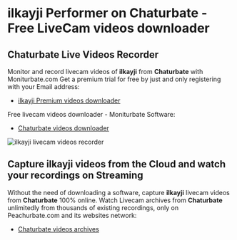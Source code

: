 # ilkayji Performer on Chaturbate - Free LiveCam videos downloader

## Chaturbate Live Videos Recorder

Monitor and record livecam videos of **ilkayji** from **Chaturbate** with Moniturbate.com
Get a premium trial for free by just and only registering with your Email address:
* [ilkayji Premium videos downloader](https://moniturbate.com/request-demo-licence-key.html)

Free livecam videos downloader - Moniturbate Software:
* [Chaturbate videos downloader](https://moniturbate.com/moniturbate-download-software.html)

![ilkayji livecam videos recorder](https://peachurnet.com/templates/moniturbate-software.png)


## Capture ilkayji videos from the Cloud and watch your recordings on Streaming

Without the need of downloading a software, capture **ilkayji** livecam videos from **Chaturbate** 100% online.
Watch Livecam archives from **Chaturbate** unlimitedly from thousands of existing recordings, only on Peachurbate.com and its websites network:
* [Chaturbate videos archives](https://peachurnet.com/)